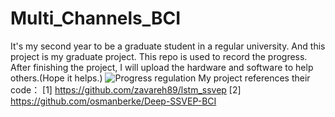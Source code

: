 # Multi_Channels_BCI
It's my second year to be a graduate student in a regular university. And this project is my graduate project. This repo is used to record the progress. After finishing the project, I will upload the hardware and software to help others.(Hope it helps.)
![Progress regulation](https://user-images.githubusercontent.com/61100887/170669613-ee730062-6c8f-45dd-8493-54ce931806b1.jpg)
My project references their code：
[1] https://github.com/zavareh89/lstm_ssvep
[2] https://github.com/osmanberke/Deep-SSVEP-BCI
